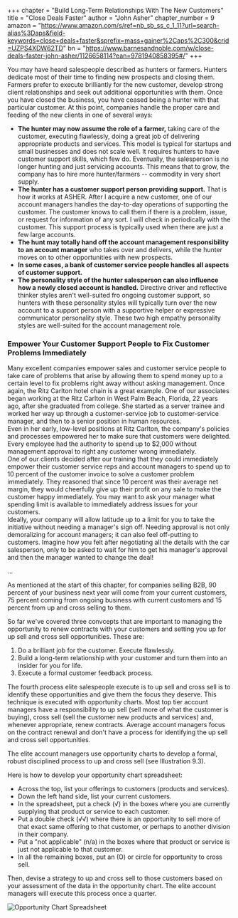 +++
chapter = "Build Long-Term Relationships With The New Customers"
title = "Close Deals Faster"
author = "John Asher"
chapter_number = 9
amazon = "https://www.amazon.com/s/ref=nb_sb_ss_c_1_11?url=search-alias%3Daps&field-keywords=close+deals+faster&sprefix=mass+gainer%2Caps%2C300&crid=UZPS4XDW62TD"
bn = "https://www.barnesandnoble.com/w/close-deals-faster-john-asher/1126658114?ean=9781940858395#/"
+++

You may have heard salespeople described as hunters or farmers. Hunters dedicate most of their time to finding new prospects and closing them. Farmers prefer to execute brilliantly for the new customer, develop strong client relationships and seek out additional opportunities with them. Once you have closed the business, you have ceased being a hunter with that particular customer. At this point, companies handle the proper care and feeding of the new clients in one of several ways:  
- **The hunter may now assume the role of a farmer,** taking care of the customer, executing flawlessly, doing a great job of delivering appropriate products and services. This model is typical for startups and small businesses and does not scale well. It requires hunters to have customer support skills, which few do. Eventually, the salesperson is no longer hunting and just servicing accounts. This means that to grow, the company has to hire more hunter/farmers -- commodity in very short supply.
- **The hunter has a customer support person providing support.** That is how it works at ASHER. After I acquire a new customer, one of our account managers handles the day-to-day operations of supporting the customer. The customer knows to call them if there is a problem, issue, or request for information of any sort. I will check in periodically with the customer. This support process is typically used when there are just a few large accounts.  
- **The hunt may totally hand off the account management responsibility to an account manager** who takes over and delivers, while the hunter moves on to other opportunities with new prospects.  
- **In some cases, a bank of customer service people handles all aspects of customer support.**
- **The personality style of the hunter salesperson can also influence how a newly closed account is handled.** Directive driver and reflective thinker styles aren't well-suited fro ongoing customer support, so hunters with these personality styles will typically turn over the new account to a support person with a supportive helper or expressive communicator personality style. These two high empathy personality styles are well-suited for the account management role.

### Empower Your Customer Support People to Fix Customer Problems Immediately
Many excellent companies empower sales and customer service people to take care of problems that arise by allowing them to spend money up to a certain level to fix problems right away without asking management. Once again, the Ritz Carlton hotel chain is a great example. One of our associates began working at the Ritz Carlton in West Palm Beach, Florida, 22 years ago, after she graduated from college. She started as a server trainee and worked her way up through a customer-service job to customer-service manager, and then to a senior position in human resources.  
Even in her early, low-level positions at Ritz Carlton, the company's policies and processes empowered her to make sure that customers were delighted. Every employee had the authority to spend up to $2,000 without management approval to right any customer wrong immediately.  
One of our clients decided after our training that they could immediately empower their customer service reps and account managers to spend up to 10 percent of the customer invoice to solve a customer problem immediately. They reasoned that since 10 percent was their average net margin, they would cheerfully give up their profit on any sale to make the customer happy immediately. You may want to ask your manager what spending limit is available to immediately address issues for your customers.  
Ideally, your company will allow latitude up to a limit for you to take the initiative without needing a manager's sign off. Needing approval is not only demoralizing for account managers; it can also feel off-putting to customers. Imagine how you felt after negotiating all the details with the car salesperson, only to be asked to wait for him to get his manager's approval and then the manager wanted to change the deal!  
  
...  
  
As mentioned at the start of this chapter, for companies selling B2B, 90 percent of your business next year will come from your current customers, 75 percent coming from ongoing business with current customers and 15 percent from up and cross selling to them.  
  
So far we've covered three convcepts that are important to managing the opportunity to renew contracts with your customers and setting you up for up sell and cross sell opportunities. These are:  
1. Do a brilliant job for the customer. Execute flawlessly. 
2. Build a long-term relationship with your customer and turn them into an insider for you for life.
3. Execute a formal customer feedback process.
  
The fourth process elite salespeople execute is to up sell and cross sell is to identify these opportunities and give them the focus they deserve. This technique is executed with opportunity charts. Most top tier account managers have a responsibility to up sell (sell more of what the customer is buying), cross sell (sell the customer new products and services) and, whenever appropriate, renew contracts. Average account managers focus on the contract renewal and don't have a process for identifying the up sell and cross sell opportunities.  
  
The elite account managers use opportunity charts to develop a formal, robust disciplined process to up and cross sell (see Illustration 9.3).  
  
Here is how to develop your opportunity chart spreadsheet:  
- Across the top, list your offerings to customers (products and services).
- Down the left hand side, list your current customers. 
- In the spreadsheet, put a check (√) in the boxes where you are currently supplying that product or service to each customer.  
- Put a double check (√√) where there is an opportunity to sell more of that exact same offering to that customer, or perhaps to another division in their company.  
- Put a "not applicable" (n/a) in the boxes where that product or service is just not applicable to that customer.
- In all the remaining boxes, put an (O) or circle for opportunity to cross sell.
  
Then, devise a strategy to up and cross sell to those customers based on your assessment of the data in the opportunity chart. The elite account managers will execute this process once a quarter.

![Opportunity Chart Spreadsheet](https://i.imgur.com/PDIPkdL.jpg?1)